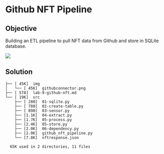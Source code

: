 # Github NFT Pipeline

## Objective

Building an ETL pipeline to pull NFT data from Github and store in SQLite database.

![](https://user-images.githubusercontent.com/62965911/210174117-c1ad4562-03ab-4bfa-9e32-7176e9aa0a6c.png)

## Solution

```
├── [ 45K]  img
│   └── [ 45K]  githubconnector.png
├── [ 578]  lab-9-github-nft.md
└── [ 19K]  src
    ├── [ 280]  01-sqlite.py
    ├── [ 780]  02-create-table.py
    ├── [ 890]  03-sensor.py
    ├── [1.1K]  04-extract.py
    ├── [1.7K]  05-process.py
    ├── [2.4K]  05-store.py
    ├── [2.0K]  06-dependency.py
    ├── [2.0K]  github_nft_pipeline.py
    └── [7.8K]  nftresponse.json

  65K used in 2 directories, 11 files
```